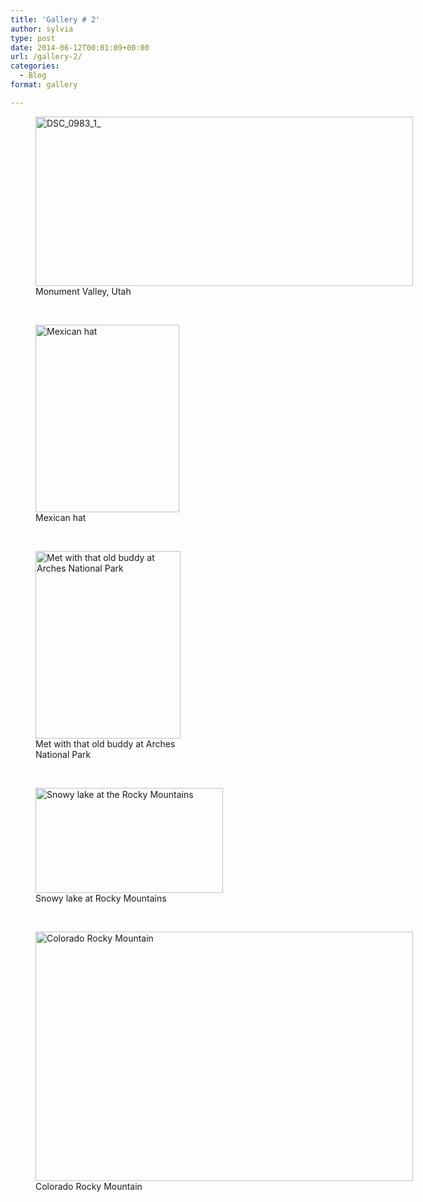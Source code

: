 ```yaml
---
title: 'Gallery # 2'
author: sylvia
type: post
date: 2014-06-12T00:01:09+00:00
url: /gallery-2/
categories:
  - Blog
format: gallery

---
```

<figure id="attachment_203" style="width: 604px;" class="wp-caption alignleft"><img class="wp-image-203 size-large" src="/post/images/DSC_0983_1_-1024x461.jpg" alt="DSC_0983_1_" width="604" height="271" /><figcaption class="wp-caption-text">Monument Valley, Utah</figcaption></figure> 

<!--more-->
<br/>
<figure id="attachment_204" style="width: 230px;" class="wp-caption alignright">
<img class="wp-image-204 size-medium" src="/post/images/DSC_1018_-230x300.jpg" alt="Mexican hat" width="230" height="300" /><figcaption class="wp-caption-text">Mexican hat</figcaption></figure> 

<br/>
<figure id="attachment_215" style="width: 232px;" class="wp-caption alignleft">
<img class="wp-image-215 " src="/post/images/DSC_0059_-198x300.jpg" alt="Met with that old buddy at Arches National Park" width="232" height="300" /><figcaption class="wp-caption-text">Met with that old buddy at Arches National Park</figcaption></figure> 

<br/>
<figure id="attachment_216" style="width: 300px;" class="wp-caption alignright"><img class="wp-image-216 size-medium" src="/post/images/DSC_0109_-300x168.jpg" alt="Snowy lake at the Rocky Mountains" width="300" height="168" /><figcaption class="wp-caption-text">Snowy lake at Rocky Mountains</figcaption></figure> 

<br/>
<figure id="attachment_222" style="width: 604px;" class="wp-caption aligncenter"><img class="wp-image-222 size-large" src="/post/images/DSC_0137_-1024x678.jpg" alt="Colorado Rocky Mountain  " width="604" height="399" /><figcaption class="wp-caption-text">Colorado Rocky Mountain</figcaption></figure> 

